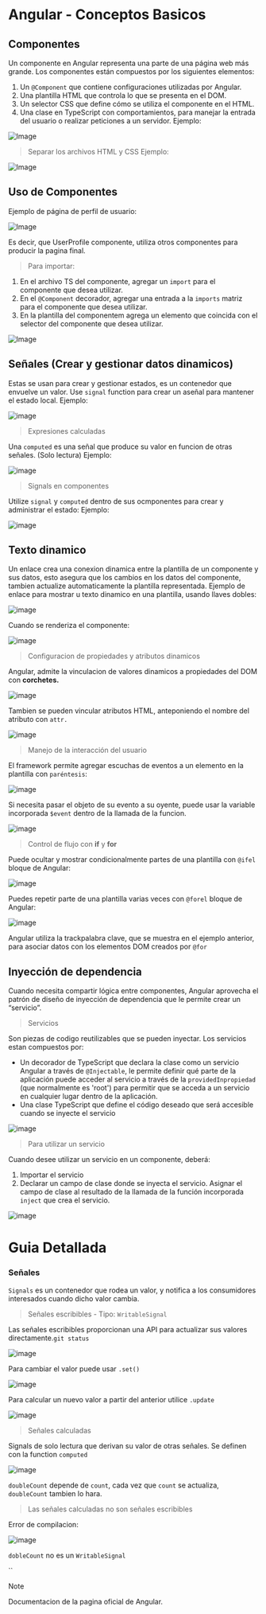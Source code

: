# Angular - Conceptos Basicos

## Componentes

Un componente en Angular representa una parte de una página web más grande. Los componentes están compuestos por los siguientes elementos:

1. Un `@Component` que contiene configuraciones utilizadas por Angular.
2. Una plantilla HTML que controla lo que se presenta en el DOM.
3. Un selector CSS que define cómo se utiliza el componente en el HTML.
4. Una clase en TypeScript con comportamientos, para manejar la entrada del usuario o realizar peticiones a un servidor.
Ejemplo:

![Image](https://github.com/user-attachments/assets/deb6482b-4934-443b-932b-d2b13122d868)

> Separar los archivos HTML y CSS
Ejemplo: 

![Image](https://github.com/user-attachments/assets/4cfd8a29-98d4-475a-8be0-26e13a018ba6)

## Uso de Componentes

Ejemplo de página de perfil de usuario:

![Image](https://github.com/user-attachments/assets/92369b03-dad9-4199-afbd-c37009f16753)

Es decir, que UserProfile componente, utiliza otros componentes para producir la pagina final.

> Para importar:

1. En el archivo TS del componente, agregar un `import` para el componente que desea utilizar.
2. En el `@Component` decorador, agregar una entrada a la `imports` matriz para el componente que desea utilizar.
3. En la plantilla del componentem agrega un elemento que coincida con el selector del componente que desea utilizar.

![Image](https://github.com/user-attachments/assets/cd790e6f-9100-4acb-b43e-ef4abfaefdaf)

##  Señales (Crear y gestionar datos dinamicos)

Estas se usan para crear y gestionar estados, es un contenedor que envuelve un valor.
Use `signal` function para crear un aseñal para mantener el estado local.
Ejemplo:

![image](https://github.com/user-attachments/assets/f27456c1-6194-4129-a2c3-756fd3ae3fbc)

> Expresiones calculadas

Una `computed` es una señal que produce su valor en funcion de otras señales. (Solo lectura)
Ejemplo:

![image](https://github.com/user-attachments/assets/05a637e4-24a9-487f-8686-fb553e05dc7c)

> Signals en componentes

Utilize `signal` y `computed` dentro de sus ocmponentes para crear y administrar el estado:
Ejemplo:

![image](https://github.com/user-attachments/assets/7e8cc585-5414-42e3-b24f-e002a9d83d96)

## Texto dinamico

Un enlace crea una conexion dinamica entre la plantilla de un componente y sus datos, esto asegura que los cambios en los datos del componente, 
tambien actualize automaticamente la plantilla representada.
Ejemplo de enlace para mostrar u texto dinamico en una plantilla, usando llaves dobles:

![image](https://github.com/user-attachments/assets/b077bdf3-6e49-45c3-9b0f-100cabf8e8fc)

Cuando se renderiza el componente:

![image](https://github.com/user-attachments/assets/1df36eac-cc22-4d50-8584-c2815329e6a3)

> Configuracion de propiedades y atributos dinamicos

Angular, admite la vinculacion de valores dinamicos a propiedades del DOM con **corchetes.**

![image](https://github.com/user-attachments/assets/369d73d0-8fa0-447a-8ab5-07bab2ac7645)

Tambien se pueden vincular atributos HTML, anteponiendo el nombre del atributo con `attr.`

![image](https://github.com/user-attachments/assets/359e4966-37e4-4cfb-900b-d2658a63041a)

> Manejo de la interacción del usuario

El framework permite agregar escuchas de eventos a un elemento en la plantilla con `paréntesis`:

![image](https://github.com/user-attachments/assets/0a61d4aa-1768-4e77-ae8b-105e0193ef2d)

Si necesita pasar el objeto de su evento a su oyente, puede usar la variable incorporada `$event` dentro de la llamada de la funcion.

![image](https://github.com/user-attachments/assets/57fc6574-7c3f-4c11-aa1d-db3271bd5791)

> Control de flujo con **if** y **for**

Puede ocultar y mostrar condicionalmente partes de una plantilla con `@ifel` bloque de Angular:

![image](https://github.com/user-attachments/assets/32362777-ce72-43b0-997f-2629da9199c7)

Puedes repetir parte de una plantilla varias veces con `@forel` bloque de Angular:

![image](https://github.com/user-attachments/assets/1e74b3c7-2440-4fc7-8285-8af37af0ed40)

Angular utiliza la trackpalabra clave, que se muestra en el ejemplo anterior, para asociar datos con los elementos DOM creados por `@for`

## Inyección de dependencia

Cuando necesita compartir lógica entre componentes, Angular aprovecha el patrón de diseño de inyección de dependencia que le permite crear un “servicio”.

> Servicios

Son piezas de codigo reutilizables que se pueden inyectar.
Los servicios estan compuestos por:

- Un decorador de TypeScript que declara la clase como un servicio Angular a través de `@Injectable`, le permite definir qué parte de la aplicación puede acceder al servicio a través de la `providedInpropiedad` (que normalmente es 'root') para permitir que se acceda a un servicio en cualquier lugar dentro de la aplicación.
- Una clase TypeScript que define el código deseado que será accesible cuando se inyecte el servicio

![image](https://github.com/user-attachments/assets/9583fc59-296a-4dc7-b558-5f758f37a9eb)

> Para utilizar un servicio

Cuando desee utilizar un servicio en un componente, deberá:

1. Importar el servicio
2. Declarar un campo de clase donde se inyecta el servicio. Asignar el campo de clase al resultado de la llamada de la función incorporada `inject` que crea el servicio.

![image](https://github.com/user-attachments/assets/7dae294b-f0c1-4600-9c7f-bde61b61d827)

# Guia Detallada

### Señales

`Signals` es un contenedor que rodea un valor, y notifica a los consumidores interesados cuando dicho valor cambia.

> Señales escribibles - Tipo: `WritableSignal`

Las señales escribibles proporcionan una API para actualizar sus valores directamente.`git status`

![image](https://github.com/user-attachments/assets/8f736e7f-837a-4427-b1ef-8d2c08936c15)

Para cambiar el valor puede usar `.set()`

![image](https://github.com/user-attachments/assets/9aeefa88-ba10-4713-8c05-e9db7cbca309)

Para calcular un nuevo valor a partir del anterior utilice `.update`

![image](https://github.com/user-attachments/assets/548fb94e-be28-4247-a8db-1ed396dd18e1)

> Señales calculadas 

Signals de solo lectura que derivan su valor de otras señales. 
Se definen con la function `computed`

![image](https://github.com/user-attachments/assets/d913fc72-1e2c-4661-ae87-f7ebfe5636fa)

`doubleCount` depende de `count`, cada vez que `count` se actualiza, `doubleCount` tambien lo hara.

> Las señales calculadas no son señales escribibles

Error de compilacion:

![image](https://github.com/user-attachments/assets/24b936ec-dff5-4f69-95b7-2ed0b9f3ab80)

`dobleCount` no es un `WritableSignal`




``

> [!NOTE]
> Documentacion de la pagina oficial de Angular.











 



